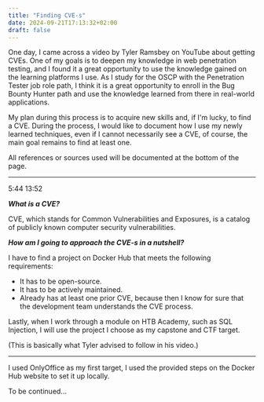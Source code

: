 ```yaml
---
title: "Finding CVE-s"
date: 2024-09-21T17:13:32+02:00
draft: false
---
```


One day, I came across a video by Tyler Ramsbey on YouTube about getting CVEs. One of my goals is to deepen my knowledge in web penetration testing, and I found it a great opportunity to use the knowledge gained on the learning platforms I use. As I study for the OSCP with the Penetration Tester job role path, I think it is a great opportunity to enroll in the Bug Bounty Hunter path and use the knowledge learned from there in real-world applications.

My plan during this process is to acquire new skills and, if I'm lucky, to find a CVE. During the process, I would like to document how I use my newly learned techniques, even if I cannot necessarily see a CVE, of course, the main goal remains to find at least one.

All references or sources used will be documented at the bottom of the page.

---

5:44
13:52

***What is a CVE?***

CVE, which stands for Common Vulnerabilities and Exposures, is a catalog of publicly known computer security vulnerabilities.  

***How am I going to approach the CVE-s in a nutshell?***

I have to find a project on Docker Hub that meets the following requirements:

* It has to be open-source.
* It has to be actively maintained.
* Already has at least one prior CVE, because then I know for sure that the development team understands the CVE process.

Lastly, when I work through a module on HTB Academy, such as SQL Injection, I will use the project I choose as my capstone and CTF target.

(This is basically what Tyler advised to follow in his video.)

---

I used OnlyOffice as my first target, I used the provided steps on the Docker Hub website to set it up locally.


To be continued...

